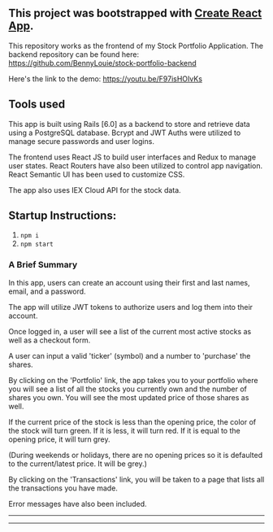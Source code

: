 This project was bootstrapped with [Create React App](https://github.com/facebook/create-react-app).
------------------------------------------------------------------------------------------------------------------------------

This repository works as the frontend of my Stock Portfolio Application.
The backend repository can be found here: https://github.com/BennyLouie/stock-portfolio-backend

Here's the link to the demo: https://youtu.be/F97isHOIvKs

## Tools used

This app is built using Rails [6.0] as a backend to store and retrieve data using a PostgreSQL database. Bcrypt and JWT Auths were utilized to manage secure passwords and user logins.

The frontend uses React JS to build user interfaces and Redux to manage user states. React Routers have also been utilized to control app navigation. React Semantic UI has been used to customize CSS.

The app also uses IEX Cloud API for the stock data.

## Startup Instructions:

1) `npm i`
2) `npm start`

### A Brief Summary

In this app, users can create an account using their first and last names, email, and a password.

The app will utilize JWT tokens to authorize users and log them into their account.

Once logged in, a user will see a list of the current most active stocks as well as a checkout form.

A user can input a valid 'ticker' (symbol) and a number to 'purchase' the shares.

By clicking on the 'Portfolio' link, the app takes you to your portfolio where you will see a list of all the stocks you currently own and the number of shares you own. You will see the most updated price of those shares as well.

If the current price of the stock is less than the opening price, the color of the stock will turn green. If it is less, it will turn red. If it is equal to the opening price, it will turn grey.

(During weekends or holidays, there are no opening prices so it is defaulted to the current/latest price. It will be grey.)

By clicking on the 'Transactions' link, you will be taken to a page that lists all the transactions you have made.

Error messages have also been included.

---------------------------------------------------------------------------------------
---------------------------------------------------------------------------------------
